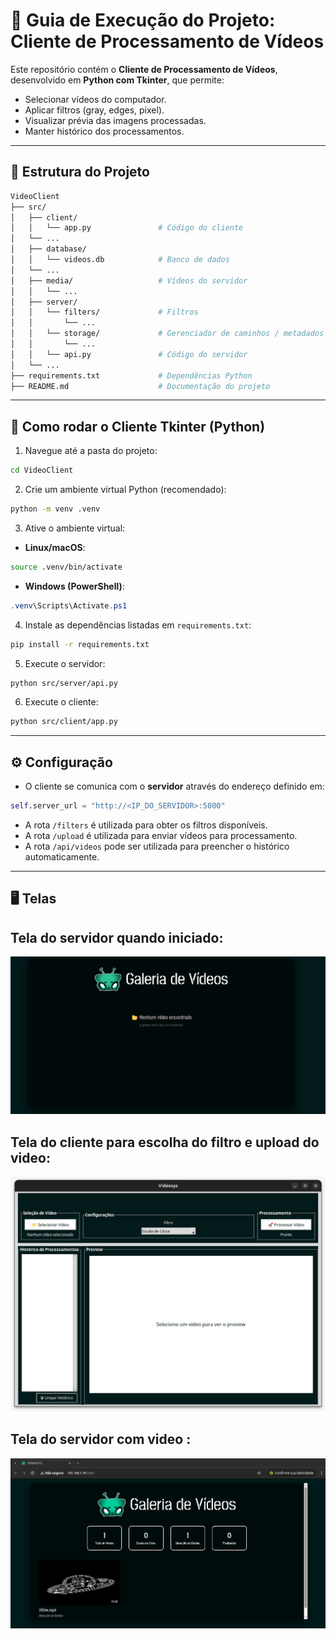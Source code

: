 # 📌 Guia de Execução do Projeto: Cliente de Processamento de Vídeos

Este repositório contém o **Cliente de Processamento de Vídeos**, desenvolvido em **Python com Tkinter**, que permite:

- Selecionar vídeos do computador.
- Aplicar filtros (gray, edges, pixel).
- Visualizar prévia das imagens processadas.
- Manter histórico dos processamentos.

---

## 📁 Estrutura do Projeto

```bash
VideoClient
├── src/
│   ├── client/
│   │   └── app.py               # Código do cliente
│   └── ...
│   ├── database/
│   │   └── videos.db            # Banco de dados
│   └── ...
│   ├── media/                   # Vídeos do servidor
│   │   └── ...
│   ├── server/
│   │   └── filters/             # Filtros
│   │       └── ...
│   │   └── storage/             # Gerenciador de caminhos / metadados
│   │       └── ...
│   │   └── api.py               # Código do servidor
│   └── ...
├── requirements.txt             # Dependências Python
├── README.md                    # Documentação do projeto
```

---

## 🚀 Como rodar o Cliente Tkinter (Python)

1. Navegue até a pasta do projeto:

```bash
cd VideoClient
```

2. Crie um ambiente virtual Python (recomendado):

```bash
python -m venv .venv
```

3. Ative o ambiente virtual:

- **Linux/macOS**:

```bash
source .venv/bin/activate
```

- **Windows (PowerShell)**:

```powershell
.venv\Scripts\Activate.ps1
```

4. Instale as dependências listadas em `requirements.txt`:

```bash
pip install -r requirements.txt
```

5. Execute o servidor:

```bash
python src/server/api.py
```

6. Execute o cliente:

```bash
python src/client/app.py
```

---

## ⚙️ Configuração

- O cliente se comunica com o **servidor** através do endereço definido em:

```python
self.server_url = "http://<IP_DO_SERVIDOR>:5000"
```

- A rota `/filters` é utilizada para obter os filtros disponíveis.
- A rota `/upload` é utilizada para enviar vídeos para processamento.
- A rota `/api/videos` pode ser utilizada para preencher o histórico automaticamente.

---

## 🖥️ Telas
## Tela do servidor quando iniciado: 
![App Foto](src/Tela_servidor.png) 
## Tela do cliente para escolha do filtro e upload do video: 
![App Foto](src/tela_cliente.jpg) 
## Tela do servidor com video : 
![App Foto](src/tela_com_video.jpg) 
